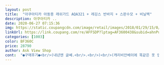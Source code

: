 ```yaml
---
layout: post 
title:  "아쿠아티카 아동용 래쉬가드 AQA321 + 레깅스 반바지 + 스판수모 + 비닐백" 
description: 아쿠아티카 ..
date: 2020-06-27 07:15:36 
img: https://static.coupangcdn.com/image/retail/images/2018/01/29/15/0/59c65474-9239-44cb-bf1f-e043846595d1.jpg 
linkUrl: https://link.coupang.com/re/AFFSDP?lptag=AF3600438&subid=ahnPublicAsk&pageKey=63212487&itemId=215325390&vendorItemId=3518397678&traceid=V0-113-7b9842bd349d8e1d 
categories: [1003] 
color: BF360C 
price: 28790 
author: Ask View Shop 
cont:  "●구매후기●<br/>(내년엔 글쎄.<br/>.<br/>)<br/>(캐리비안베이에 똑같은 옷 입은 사람 몇명 봄.<br/><br/>겉에 입는 반바지는 너무 커서 아예 포기하고<br/>결과는 진짜 딱 파도풀이랑 유스풀만 타고<br/>그것도 모두 같은색으로.<br/>.<br/>)<br/>그래서 결론은 겉에 반바지가 왜 있는지 알겠더라구요.<br/><br/>깜짝 놀랐습니다^<br/>동생은 비슷한 키에 더 말라서 맞는 옷 찾기가 힘들어  매장에서  상의 세일해서 19900원짜리<br/>딸 키 140cm , 몸무게 28  kg 키에 비해 날씬한 편이어서<br/>똑같이 놀고 엉덩이 부분 스크레치도 훨씬 덜하고.<br/><br/>로켓와우 배송이였는데 새벽 2시에 가져다 놓으셨더라구요<br/>몸무게 : 35<br/>물빠짐이나 탈색은 없어요<br/>바지는 길이는  접어 입히지 않을정도로 적당히 맞고<br/>반바지를 믿고 재질을 약하게 만든건지는 몰라도<br/>비싼거 아니더라도 조금이라도 이름있는 매장에서<br/>사이즈 : 15호<br/>사줬는데 확실히 바느질이 다르더라구요.<br/><br/>살짝 마른 체형이긴 합니다 참고하세요<br/>상의, 하의만 캐리비안베이에 가서 딱 하루 입혔는데.<br/>.<br/><br/>상의는 여유롭고 (내년에도 충분히 입을수 있음)<br/>상의랑 워터레깅스까지 입혀보니 딱 맞았어요<br/>색상은 퍼플과 민트 고민하다가 민트로 결정했는데<br/>솔직히 말해서 그냥  아울렛이나 백화점 세일할때<br/>수모도 슬슬 작아지고 있었거든요<br/>아이는 대만족하네요<br/>아이들 제품이라 그런지 워터레깅스가 완전하게 타이트하진 않아요<br/>아직 워터파크 가보기 전이라 물속에선 어떨진 아직 모르겠습니다<br/>양쪽을 꼬매줬습니다.<br/><br/>어떤 놀이기구도 아예 안탔는데<br/>엉덩이 부분  엄청 까지고 소매부분 바느질 벌써부터 뜯어질까봐 불안불안 하네요.<br/><br/>우리 집 둘째한테 사줬습니다<br/>일단 가격도 가격인데 완벽한 세트 구성이라 만족스럽네요<br/>입혀보기전 사전새탁을 햇는데<br/>직접 보고 사는게 훨씬 낫겠더라구요.<br/><br/>참고로  매장에서 산 옷이랑 바느질 차이 올립니다.<br/><br/>참고로 가슴에 브라캡 없어요.<br/><br/>처음 받았을땐 부들부들 느낌도 좋고 얇지 않아서 맘에 들었습니다.<br/><br/>초5(145, 44kg) 남아 잘맞네요.<br/> 색도 이쁘고 좋아요^^<br/>크게 문제 될 건 없어보입니다<br/>키 : 140<br/>하의는 13900원짜리로 따로<br/>해수욕장에서 모래놀이했더니만 털고(털어도 털어도... <br/>) 빨고 했는데도 어디서 모래가 떨어지는지;; 여러번 입고 빨고하면 언제가는 없어지겄지요ㅋㅋ<br/>허리는 대충 맞지만 물속에서 벗겨질거 같아<br/>혹시나 문제점이 있으면 후기추가 하도록 하겠습니다<br/>" 
---
```

